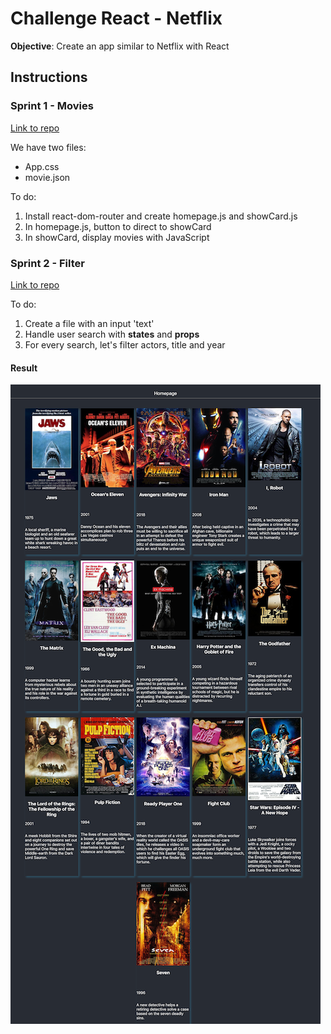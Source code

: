 # Challenge React - Netflix

**Objective**: Create an app similar to Netflix with React

## Instructions

### Sprint 1 - Movies

[Link to repo](https://github.com/becodeorg/BXL-Johnson-2.5/tree/master/08-REACT/React-workshop-video/01-Movie-map)

We have two files:  
* App.css  
* movie.json

To do:   
1. Install react-dom-router and create homepage.js and showCard.js    
2. In homepage.js, button to direct to showCard   
3. In showCard, display movies with JavaScript  


### Sprint 2 - Filter

[Link to repo](https://github.com/becodeorg/BXL-Johnson-2.5/tree/master/08-REACT/React-workshop-video/02-Movie-filter)

To do: 
1. Create a file with an input 'text'
2. Handle user search with **states** and **props**
3. For every search, let's filter actors, title and year


#### Result

![Screenshot](img/sprint1.png)   

